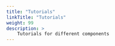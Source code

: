 ```yaml
---
title: "Tutorials"
linkTitle: "Tutorials"
weight: 99
description: >
    Tutorials for different components
---
```


